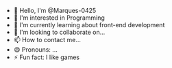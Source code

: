 - 👋 Hello, I'm @Marques-0425
- 👀 I'm interested in Programming
- 🌱 I'm currently learning about front-end development
- 💞️ I'm looking to collaborate on...
- 📫 How to contact me...
- 😄 Pronouns: ...
- ⚡ Fun fact: I like games

<!---
Marques-0425/Marques-0425 is a ✨ special ✨ repository because its `README.md` (this file) appears on your GitHub profile.
You can click the Preview link to take a look at your changes.
--->
